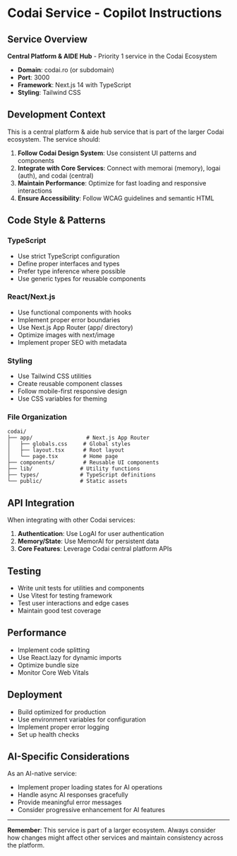 # Codai Service - Copilot Instructions

## Service Overview

**Central Platform & AIDE Hub** - Priority 1 service in the Codai Ecosystem

- **Domain**: codai.ro (or subdomain)
- **Port**: 3000
- **Framework**: Next.js 14 with TypeScript
- **Styling**: Tailwind CSS

## Development Context

This is a central platform & aide hub service that is part of the larger Codai ecosystem. The service should:

1. **Follow Codai Design System**: Use consistent UI patterns and components
2. **Integrate with Core Services**: Connect with memorai (memory), logai (auth), and codai (central)
3. **Maintain Performance**: Optimize for fast loading and responsive interactions
4. **Ensure Accessibility**: Follow WCAG guidelines and semantic HTML

## Code Style & Patterns

### TypeScript

- Use strict TypeScript configuration
- Define proper interfaces and types
- Prefer type inference where possible
- Use generic types for reusable components

### React/Next.js

- Use functional components with hooks
- Implement proper error boundaries
- Use Next.js App Router (app/ directory)
- Optimize images with next/image
- Implement proper SEO with metadata

### Styling

- Use Tailwind CSS utilities
- Create reusable component classes
- Follow mobile-first responsive design
- Use CSS variables for theming

### File Organization

```
codai/
├── app/                 # Next.js App Router
│   ├── globals.css     # Global styles
│   ├── layout.tsx      # Root layout
│   └── page.tsx        # Home page
├── components/         # Reusable UI components
├── lib/               # Utility functions
├── types/             # TypeScript definitions
└── public/            # Static assets
```

## API Integration

When integrating with other Codai services:

1. **Authentication**: Use LogAI for user authentication
2. **Memory/State**: Use MemorAI for persistent data
3. **Core Features**: Leverage Codai central platform APIs

## Testing

- Write unit tests for utilities and components
- Use Vitest for testing framework
- Test user interactions and edge cases
- Maintain good test coverage

## Performance

- Implement code splitting
- Use React.lazy for dynamic imports
- Optimize bundle size
- Monitor Core Web Vitals

## Deployment

- Build optimized for production
- Use environment variables for configuration
- Implement proper error logging
- Set up health checks

## AI-Specific Considerations

As an AI-native service:

- Implement proper loading states for AI operations
- Handle async AI responses gracefully
- Provide meaningful error messages
- Consider progressive enhancement for AI features

---

**Remember**: This service is part of a larger ecosystem. Always consider how changes might affect other services and maintain consistency across the platform.
